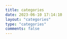 ```yaml
---
title: categories
date: 2023-06-10 17:14:10
layout: "categories"
type: "categories"
comments: false
---
```

